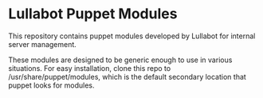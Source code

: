 Lullabot Puppet Modules
=======================

This repository contains puppet modules developed by Lullabot for internal
server management.

These modules are designed to be generic enough to use in various situations.
For easy installation, clone this repo to /usr/share/puppet/modules, which is
the default secondary location that puppet looks for modules.
